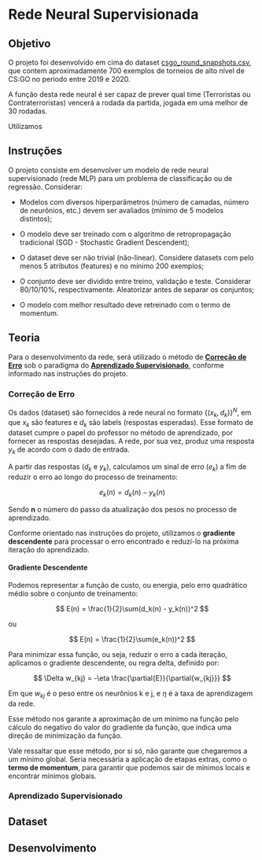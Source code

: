 # Rede Neural Supervisionada

## Objetivo

O projeto foi desenvolvido em cima do dataset [csgo_round_snapshots.csv](db/csgo_round_snapshots.csv), que contem aproximadamente 700 exemplos de torneios de alto nível de CS:GO no período entre 2019 e 2020.

A função desta rede neural é ser capaz de prever qual time (Terroristas ou Contraterroristas) vencerá a rodada da partida, jogada em uma melhor de 30 rodadas.

Utilizamos 

## Instruções

O projeto consiste em desenvolver um modelo de rede neural supervisionado (rede MLP) para um problema de classificação ou de regressão. Considerar:

- Modelos com diversos hiperparâmetros (número de camadas, número de neurônios, etc.) devem ser avaliados (mínimo de 5 modelos distintos);

- O modelo deve ser treinado com o algoritmo de retropropagação tradicional (SGD - Stochastic Gradient Descendent);

- O dataset deve ser não trivial (não-linear). Considere datasets com pelo menos 5 atributos (features) e no mínimo 200 exemplos;

- O conjunto deve ser dividido entre treino, validação e teste. Considerar 80/10/10%, respectivamente. Aleatorizar antes de separar os conjuntos;

- O modelo com melhor resultado deve retreinado com o termo de momentum.

## Teoria

Para o desenvolvimento da rede, será utilizado o método de **[Correção de Erro](#correção-de-erro)** sob o paradigma do **[Aprendizado Supervisionado](#aprendizado-supervisionado)**, conforme informado nas instruções do projeto.

### Correção de Erro

Os dados (dataset) são fornecidos à rede neural no formato $\{(x_k, d_k)\}^N$, em que $x_k$ são features e $d_k$ são labels (respostas esperadas). Esse formato de dataset cumpre o papel do professor no método de aprendizado, por fornecer as respostas desejadas. A rede, por sua vez, produz uma resposta $y_k$ de acordo com o dado de entrada.

A partir das respostas ($d_k$ e $y_k$), calculamos um sinal de erro ($e_k$) a fim de reduzir o erro ao longo do processo de treinamento:

$$ e_k(n) = d_k(n) - y_k(n) $$

Sendo **n** o número do passo da atualização dos pesos no processo de aprendizado.

Conforme orientado nas instruções do projeto, utilizamos o **gradiente descendente** para processar o erro encontrado e reduzí-lo na próxima iteração do aprendizado.

#### **Gradiente Descendente**

Podemos representar a função de custo, ou energia, pelo erro quadrático médio sobre o conjunto de treinamento:

$$ E(n) = \frac{1}{2}\sum(d_k(n) - y_k(n))^2 $$

ou

$$ E(n) = \frac{1}{2}\sum(e_k(n))^2 $$

Para minimizar essa função, ou seja, reduzir o erro a cada iteração, aplicamos o gradiente descendente, ou regra delta, definido por:

$$ \Delta w_{kj} = -\eta \frac{\partial{E}}{\partial{w_{kj}}} $$

Em que $w_{kj}$ é o peso entre os neurônios k e j, e $\eta$ é a taxa de aprendizagem da rede.

Esse método nos garante a aproximação de um mínimo na função pelo cálculo do negativo do valor do gradiente da função, que indica uma direção de minimização da função.

Vale ressaltar que esse método, por si só, não garante que chegaremos a um mínimo global. Seria necessária a aplicação de etapas extras, como o **termo de momentum**, para garantir que podemos sair de mínimos locais e encontrar mínimos globais.

### Aprendizado Supervisionado

## Dataset

## Desenvolvimento